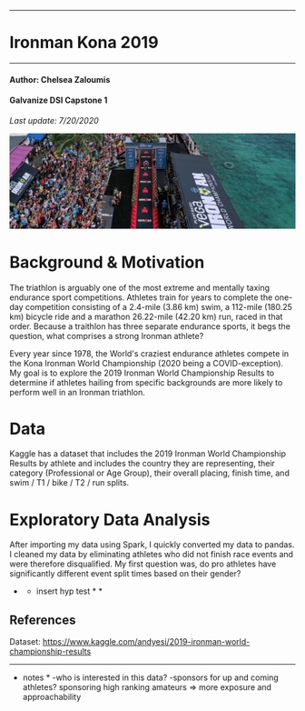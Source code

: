 **********************************************
# Ironman Kona 2019
**********************************************

#### Author: Chelsea Zaloumis
#### Galvanize DSI Capstone 1
*Last update: 7/20/2020*

![title](images/WCFinish-r.png)

# Background & Motivation

The triathlon is arguably one of the most extreme and mentally taxing endurance sport competitions. Athletes train for years to complete the one-day competition consisting of a 2.4-mile (3.86 km) swim, a 112-mile (180.25 km) bicycle ride and a marathon 26.22-mile (42.20 km) run, raced in that order. Because a traithlon has three separate endurance sports, it begs the question, what comprises a strong Ironman athlete?

Every year since 1978, the World's craziest endurance athletes compete in the Kona Ironman World Championship (2020 being a COVID-exception). My goal is to explore the 2019 Ironman World Championship Results to determine if athletes hailing from specific backgrounds are more likely to perform well in an Ironman triathlon.

# Data

Kaggle has a dataset that includes the 2019 Ironman World Championship Results by athlete and includes the country they are representing, their category (Professional or Age Group), their overall placing, finish time, and swim / T1 / bike / T2 / run splits. 

# Exploratory Data Analysis

After importing my data using Spark, I quickly converted my data to pandas. I cleaned my data by eliminating athletes who did not finish race events and were therefore disqualified. My first question was, do pro athletes have significantly different event split times based on their gender? 
* * insert hyp test * *

## References
Dataset: https://www.kaggle.com/andyesi/2019-ironman-world-championship-results


- - -
* notes *
-who is interested in this data?
-sponsors for up and coming athletes? sponsoring high ranking amateurs => more exposure and approachability
